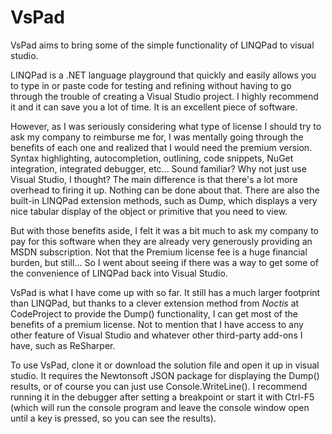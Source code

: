 # VsPad
VsPad aims to bring some of the simple functionality of LINQPad to visual studio.

LINQPad is a .NET language playground that quickly and easily allows you to type in or paste code for testing and refining without having to go through the trouble of creating a Visual Studio project.  I highly recommend it and it can save you a lot of time.  It is an excellent piece of software.

However, as I was seriously considering what type of license I should try to ask my company to reimburse me for, I was mentally going through the benefits of each one and realized that I would need the premium version.  Syntax highlighting, autocompletion, outlining, code snippets, NuGet integration, integrated debugger, etc... Sound familiar?  Why not just use Visual Studio, I thought?  The main difference is that there's a lot more overhead to firing it up.  Nothing can be done about that.  There are also the built-in LINQPad extension methods, such as Dump, which displays a very nice tabular display of the object or primitive that you need to view.

But with those benefits aside, I felt it was a bit much to ask my company to pay for this software when they are already very generously providing an MSDN subscription. Not that the Premium license fee is a huge financial burden, but still... So I went about seeing if there was a way to get some of the convenience of LINQPad back into Visual Studio.

VsPad is what I have come up with so far.  It still has a much larger footprint than LINQPad, but thanks to a clever extension method from _Noctis_ at CodeProject to provide the Dump() functionality, I can get most of the benefits of a premium license.  Not to mention that I have access to any other feature of Visual Studio and whatever other third-party add-ons I have, such as ReSharper.  

To use VsPad, clone it or download the solution file and open it up in visual studio.  It requires the Newtonsoft JSON package for displaying the Dump() results, or of course you can just use Console.WriteLine().  I recommend running it in the debugger after setting a breakpoint or start it with Ctrl-F5 (which will run the console program and leave the console window open until a key is pressed, so you can see the results). 
